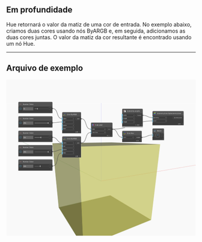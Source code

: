 ## Em profundidade
Hue retornará o valor da matiz de uma cor de entrada. No exemplo abaixo, criamos duas cores usando nós ByARGB e, em seguida, adicionamos as duas cores juntas. O valor da matiz da cor resultante é encontrado usando um nó Hue.
___
## Arquivo de exemplo

![Hue](./DSCore.Color.Hue_img.jpg)

